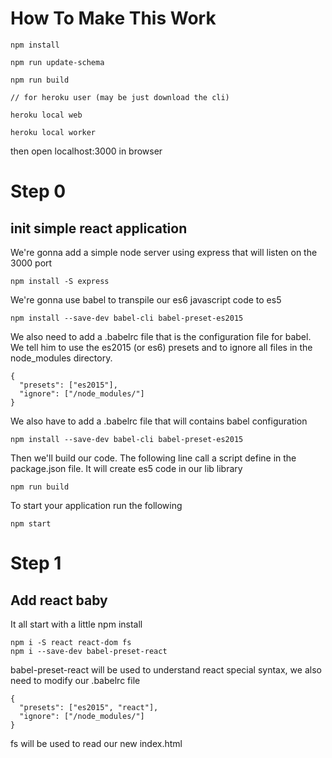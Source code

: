 # How To Make This Work

````
npm install

npm run update-schema

npm run build

// for heroku user (may be just download the cli)

heroku local web

heroku local worker

````

then open localhost:3000 in browser

# Step 0
## init simple react application

We're gonna add a simple node server using express that will listen on the 3000 port

````
npm install -S express
````

We're gonna use babel to transpile our es6 javascript code to es5
````
npm install --save-dev babel-cli babel-preset-es2015
````

We also need to add a .babelrc file that is the configuration file for babel. We tell him to use the es2015 (or es6) presets and to ignore all files in the node_modules directory.
````
{
  "presets": ["es2015"],
  "ignore": ["/node_modules/"]
}
````

We also have to add a .babelrc file that will contains babel configuration

````
npm install --save-dev babel-cli babel-preset-es2015
````


Then we'll build our code. The following line call a script define in the package.json file. It will create es5 code in our lib library
````
npm run build
````

To start your application run the following
````
npm start
````

# Step 1
## Add react baby

It all start with a little npm install
````
npm i -S react react-dom fs
npm i --save-dev babel-preset-react
````

babel-preset-react will be used to understand react special syntax, we also need to modify our .babelrc file
````
{
  "presets": ["es2015", "react"],
  "ignore": ["/node_modules/"]
}
````

fs will be used to read our new index.html
